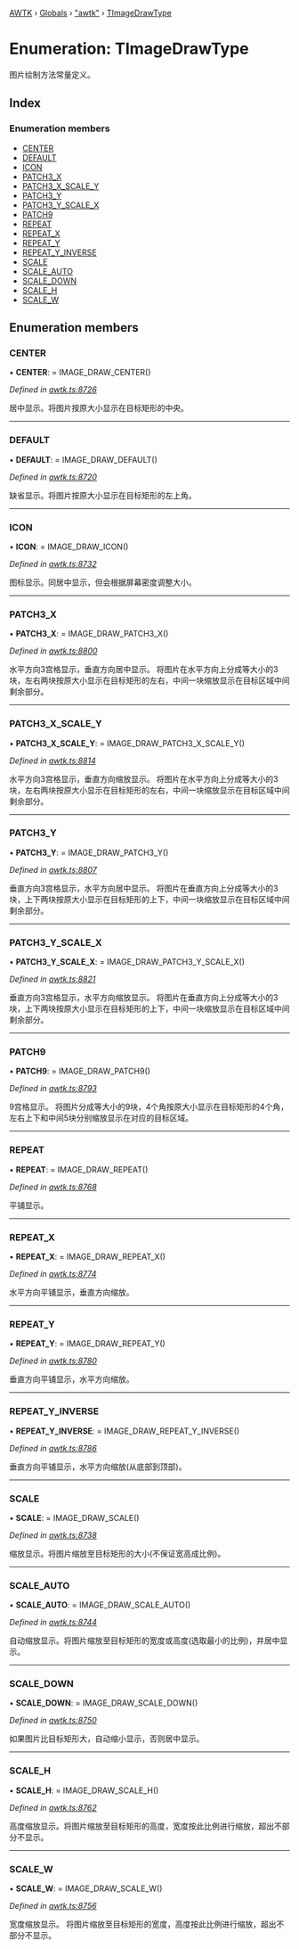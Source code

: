 [AWTK](../README.md) › [Globals](../globals.md) › ["awtk"](../modules/_awtk_.md) › [TImageDrawType](_awtk_.timagedrawtype.md)

# Enumeration: TImageDrawType

图片绘制方法常量定义。

## Index

### Enumeration members

* [CENTER](_awtk_.timagedrawtype.md#center)
* [DEFAULT](_awtk_.timagedrawtype.md#default)
* [ICON](_awtk_.timagedrawtype.md#icon)
* [PATCH3_X](_awtk_.timagedrawtype.md#patch3_x)
* [PATCH3_X_SCALE_Y](_awtk_.timagedrawtype.md#patch3_x_scale_y)
* [PATCH3_Y](_awtk_.timagedrawtype.md#patch3_y)
* [PATCH3_Y_SCALE_X](_awtk_.timagedrawtype.md#patch3_y_scale_x)
* [PATCH9](_awtk_.timagedrawtype.md#patch9)
* [REPEAT](_awtk_.timagedrawtype.md#repeat)
* [REPEAT_X](_awtk_.timagedrawtype.md#repeat_x)
* [REPEAT_Y](_awtk_.timagedrawtype.md#repeat_y)
* [REPEAT_Y_INVERSE](_awtk_.timagedrawtype.md#repeat_y_inverse)
* [SCALE](_awtk_.timagedrawtype.md#scale)
* [SCALE_AUTO](_awtk_.timagedrawtype.md#scale_auto)
* [SCALE_DOWN](_awtk_.timagedrawtype.md#scale_down)
* [SCALE_H](_awtk_.timagedrawtype.md#scale_h)
* [SCALE_W](_awtk_.timagedrawtype.md#scale_w)

## Enumeration members

###  CENTER

• **CENTER**: =  IMAGE_DRAW_CENTER()

*Defined in [awtk.ts:8726](https://github.com/zlgopen/awtk-binding/blob/5be3859/tools/code_gen/js/output/awtk.ts#L8726)*

居中显示。将图片按原大小显示在目标矩形的中央。

___

###  DEFAULT

• **DEFAULT**: =  IMAGE_DRAW_DEFAULT()

*Defined in [awtk.ts:8720](https://github.com/zlgopen/awtk-binding/blob/5be3859/tools/code_gen/js/output/awtk.ts#L8720)*

缺省显示。将图片按原大小显示在目标矩形的左上角。

___

###  ICON

• **ICON**: =  IMAGE_DRAW_ICON()

*Defined in [awtk.ts:8732](https://github.com/zlgopen/awtk-binding/blob/5be3859/tools/code_gen/js/output/awtk.ts#L8732)*

图标显示。同居中显示，但会根据屏幕密度调整大小。

___

###  PATCH3_X

• **PATCH3_X**: =  IMAGE_DRAW_PATCH3_X()

*Defined in [awtk.ts:8800](https://github.com/zlgopen/awtk-binding/blob/5be3859/tools/code_gen/js/output/awtk.ts#L8800)*

水平方向3宫格显示，垂直方向居中显示。
将图片在水平方向上分成等大小的3块，左右两块按原大小显示在目标矩形的左右，中间一块缩放显示在目标区域中间剩余部分。

___

###  PATCH3_X_SCALE_Y

• **PATCH3_X_SCALE_Y**: =  IMAGE_DRAW_PATCH3_X_SCALE_Y()

*Defined in [awtk.ts:8814](https://github.com/zlgopen/awtk-binding/blob/5be3859/tools/code_gen/js/output/awtk.ts#L8814)*

水平方向3宫格显示，垂直方向缩放显示。
将图片在水平方向上分成等大小的3块，左右两块按原大小显示在目标矩形的左右，中间一块缩放显示在目标区域中间剩余部分。

___

###  PATCH3_Y

• **PATCH3_Y**: =  IMAGE_DRAW_PATCH3_Y()

*Defined in [awtk.ts:8807](https://github.com/zlgopen/awtk-binding/blob/5be3859/tools/code_gen/js/output/awtk.ts#L8807)*

垂直方向3宫格显示，水平方向居中显示。
将图片在垂直方向上分成等大小的3块，上下两块按原大小显示在目标矩形的上下，中间一块缩放显示在目标区域中间剩余部分。

___

###  PATCH3_Y_SCALE_X

• **PATCH3_Y_SCALE_X**: =  IMAGE_DRAW_PATCH3_Y_SCALE_X()

*Defined in [awtk.ts:8821](https://github.com/zlgopen/awtk-binding/blob/5be3859/tools/code_gen/js/output/awtk.ts#L8821)*

垂直方向3宫格显示，水平方向缩放显示。
将图片在垂直方向上分成等大小的3块，上下两块按原大小显示在目标矩形的上下，中间一块缩放显示在目标区域中间剩余部分。

___

###  PATCH9

• **PATCH9**: =  IMAGE_DRAW_PATCH9()

*Defined in [awtk.ts:8793](https://github.com/zlgopen/awtk-binding/blob/5be3859/tools/code_gen/js/output/awtk.ts#L8793)*

9宫格显示。
将图片分成等大小的9块，4个角按原大小显示在目标矩形的4个角，左右上下和中间5块分别缩放显示在对应的目标区域。

___

###  REPEAT

• **REPEAT**: =  IMAGE_DRAW_REPEAT()

*Defined in [awtk.ts:8768](https://github.com/zlgopen/awtk-binding/blob/5be3859/tools/code_gen/js/output/awtk.ts#L8768)*

平铺显示。

___

###  REPEAT_X

• **REPEAT_X**: =  IMAGE_DRAW_REPEAT_X()

*Defined in [awtk.ts:8774](https://github.com/zlgopen/awtk-binding/blob/5be3859/tools/code_gen/js/output/awtk.ts#L8774)*

水平方向平铺显示，垂直方向缩放。

___

###  REPEAT_Y

• **REPEAT_Y**: =  IMAGE_DRAW_REPEAT_Y()

*Defined in [awtk.ts:8780](https://github.com/zlgopen/awtk-binding/blob/5be3859/tools/code_gen/js/output/awtk.ts#L8780)*

垂直方向平铺显示，水平方向缩放。

___

###  REPEAT_Y_INVERSE

• **REPEAT_Y_INVERSE**: =  IMAGE_DRAW_REPEAT_Y_INVERSE()

*Defined in [awtk.ts:8786](https://github.com/zlgopen/awtk-binding/blob/5be3859/tools/code_gen/js/output/awtk.ts#L8786)*

垂直方向平铺显示，水平方向缩放(从底部到顶部)。

___

###  SCALE

• **SCALE**: =  IMAGE_DRAW_SCALE()

*Defined in [awtk.ts:8738](https://github.com/zlgopen/awtk-binding/blob/5be3859/tools/code_gen/js/output/awtk.ts#L8738)*

缩放显示。将图片缩放至目标矩形的大小(不保证宽高成比例)。

___

###  SCALE_AUTO

• **SCALE_AUTO**: =  IMAGE_DRAW_SCALE_AUTO()

*Defined in [awtk.ts:8744](https://github.com/zlgopen/awtk-binding/blob/5be3859/tools/code_gen/js/output/awtk.ts#L8744)*

自动缩放显示。将图片缩放至目标矩形的宽度或高度(选取最小的比例)，并居中显示。

___

###  SCALE_DOWN

• **SCALE_DOWN**: =  IMAGE_DRAW_SCALE_DOWN()

*Defined in [awtk.ts:8750](https://github.com/zlgopen/awtk-binding/blob/5be3859/tools/code_gen/js/output/awtk.ts#L8750)*

如果图片比目标矩形大，自动缩小显示，否则居中显示。

___

###  SCALE_H

• **SCALE_H**: =  IMAGE_DRAW_SCALE_H()

*Defined in [awtk.ts:8762](https://github.com/zlgopen/awtk-binding/blob/5be3859/tools/code_gen/js/output/awtk.ts#L8762)*

高度缩放显示。将图片缩放至目标矩形的高度，宽度按此比例进行缩放，超出不部分不显示。

___

###  SCALE_W

• **SCALE_W**: =  IMAGE_DRAW_SCALE_W()

*Defined in [awtk.ts:8756](https://github.com/zlgopen/awtk-binding/blob/5be3859/tools/code_gen/js/output/awtk.ts#L8756)*

宽度缩放显示。 将图片缩放至目标矩形的宽度，高度按此比例进行缩放，超出不部分不显示。
